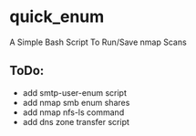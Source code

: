 # quick_enum

A Simple Bash Script To Run/Save nmap Scans

## ToDo:
- add smtp-user-enum script
- add nmap smb enum shares
- add nmap nfs-ls command
- add dns zone transfer script
